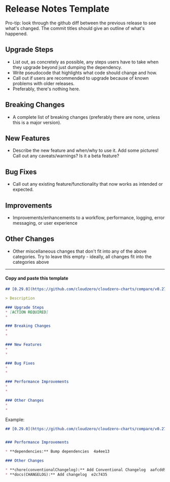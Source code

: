 # Release Notes Template

Pro-tip: look through the github diff between the previous release to see what's changed. The commit titles should give an outline of what's happened.

## Upgrade Steps

- List out, as concretely as possible, any steps users have to take when they upgrade beyond just dumping the dependency.
- Write pseudocode that highlights what code should change and how.
- Call out if users are recommended to upgrade because of known problems with older releases.
- Preferably, there's nothing here.

## Breaking Changes

- A complete list of breaking changes (preferably there are none, unless this is a major version).

## New Features

- Describe the new feature and when/why to use it. Add some pictures! Call out any caveats/warnings? Is it a beta feature?

## Bug Fixes

- Call out any existing feature/functionality that now works as intended or expected.

## Improvements

- Improvements/enhancements to a workflow, performance, logging, error messaging, or user experience

## Other Changes

- Other miscellaneous changes that don't fit into any of the above categories. Try to leave this empty - ideally, all changes fit into the categories above

------

#### Copy and paste this template

```markdown
## [0.29.0](https://github.com/cloudzero/cloudzero-charts/compare/v0.27.0...v0.29.0) (2024-11-07)

> Description

### Upgrade Steps
* [ACTION REQUIRED]
* 

### Breaking Changes
* 
* 

### New Features
* 
* 

### Bug Fixes
* 
* 

### Performance Improvements
* 
* 

### Other Changes
* 
* 
```

Example:

```markdown
## [0.29.0](https://github.com/cloudzero/cloudzero-charts/compare/v0.27.0...v0.29.0) (2024-11-07)


### Performance Improvements

* **dependencies:** Bump dependencies  4a4ee13

### Other Changes

* **chore(conventionalChangelog):** Add Conventional Changelog  aafcdd9
* **docs(CHANGELOG):** Add changelog  e2c7435
```